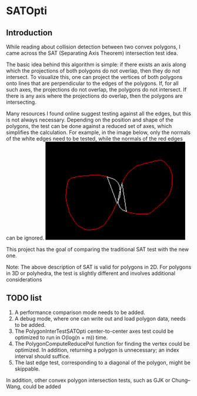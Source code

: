 ﻿# SATOpti

## Introduction

While reading about collision detection between two convex polygons, I came across the SAT (Separating Axis Theorem) intersection test idea.

The basic idea behind this algorithm is simple: if there exists an axis along which the projections of both polygons do not overlap, then they do not intersect. To visualize this, one can project the vertices of both polygons onto lines that are perpendicular to the edges of the polygons. If, for all such axes, the projections do not overlap, the polygons do not intersect. If there is any axis where the projections do overlap, then the polygons are intersecting.

Many resources I found online suggest testing against all the edges, but this is not always necessary. Depending on the position and shape of the polygons, the test can be done against a reduced set of axes, which simplifies the calculation.
For example, in the image below, only the normals of the white edges need to be tested, while the normals of the red edges can be ignored.
![Screenshot](images/PolIntersection.png)

This project has the goal of comparing the traditional SAT test with the new one.

Note: The above description of SAT is valid for polygons in 2D. For polygons in 3D or polyhedra, the test is slightly different and involves additional considerations


## TODO list

1. A performance comparison mode needs to be added.
2. A debug mode, where one can write out and load polygon data, needs to be added.   
2. The PolygonInterTestSATOpti center-to-center axes test could be optimized to run in O(log(n + m)) time.
3. The PolygonComputeReducePol function for finding the vertex could be optimized. In addition, returning a polygon is unnecessary; an index interval should suffice.
4. The last edge test, corresponding to a diagonal of the polygon, might be skippable.

In addition, other convex polygon intersection tests, such as GJK or Chung–Wang, could be added

